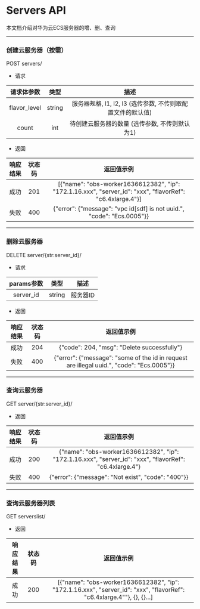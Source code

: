 # Servers API
本文档介绍对华为云ECS服务器的增、删、查询

---
### 创建云服务器（按需）
 POST servers/
 
 - 请求
 
 | 请求体参数 | 类型 |  描述  |
 |  :---:  |  :---: |  :---:  |
 | flavor_level | string | 服务器规格, l1, l2, l3 (选传参数, 不传则取配置文件的默认值) |
 | count | int | 待创建云服务器的数量 (选传参数, 不传则默认为1) |
 
 - 返回
 
 | 响应结果 | 状态码 |  返回值示例  |
 |  :---:  |  :---: |  :---:  |
 | 成功 | 201 | [{"name": "obs-worker1636612382", "ip": "172.1.16.xxx", "server_id": "xxx", "flavorRef": "c6.4xlarge.4"}] |
 | 失败 | 400 | {"error": {"message": "vpc id[sdf] is not uuid.", "code": "Ecs.0005"}} |

--- 
### 删除云服务器
 DELETE server/{str:server_id}/

 - 请求

 | params参数 | 类型 |  描述  |
 |  :---:  |  :---: |  :---:  |
 | server_id | string | 服务器ID |

 - 返回
 
 | 响应结果 | 状态码 |  返回值示例  |
 |  :---:  |  :---: |  :---:  |
 | 成功 | 204 | {"code": 204, "msg": "Delete successfully"} |
 | 失败 | 400 | {"error": {"message": "some of the id in request are illegal uuid.", "code": "Ecs.0005"}} |

---
### 查询云服务器
 GET server/{str:server_id}/

 - 返回
 
 | 响应结果 | 状态码 |  返回值示例  |
 |  :---:  |  :---: |  :---:  |
 | 成功 | 200 | {"name": "obs-worker1636612382", "ip": "172.1.16.xxx", "server_id": "xxx", "flavorRef": "c6.4xlarge.4"} |
 | 失败 | 400 | {"error": {"message": "Not exist", "code": "400"}} |

---
### 查询云服务器列表
 GET serverslist/

 - 返回
 
 | 响应结果 | 状态码 |  返回值示例  |
 |  :---:  |  :---: |  :---:  |
 | 成功 | 200 | [{"name": "obs-worker1636612382", "ip": "172.1.16.xxx", "server_id": "xxx", "flavorRef": "c6.4xlarge.4""}, {}, {}...] |
 

